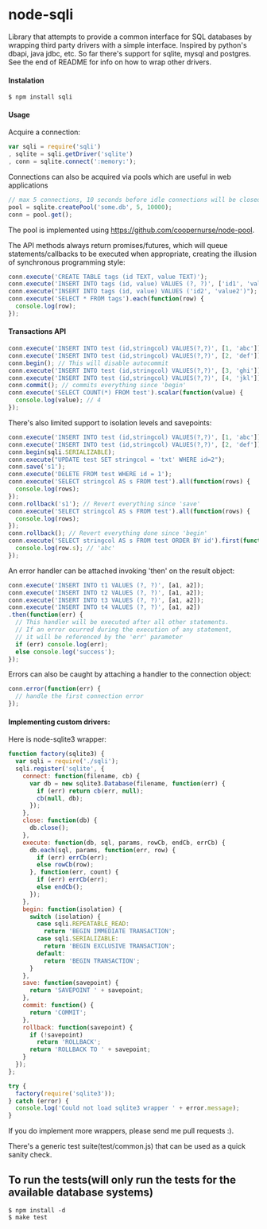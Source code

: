 # node-sqli

  Library that attempts to provide a common interface for SQL databases by
  wrapping third party drivers with a simple interface. Inspired by python's
  dbapi, java jdbc, etc. So far there's support for sqlite, mysql and postgres.
  See the end of README for info on how to wrap other drivers.

#### Instalation

    $ npm install sqli

#### Usage

  Acquire a connection:

```js
var sqli = require('sqli')
, sqlite = sqli.getDriver('sqlite')
, conn = sqlite.connect(':memory:');
```

  Connections can also be acquired via pools which are useful in web applications

```js
// max 5 connections, 10 seconds before idle connections will be closed
pool = sqlite.createPool('some.db', 5, 10000);
conn = pool.get();
```

  The pool is implemented using https://github.com/coopernurse/node-pool.

  The API methods always return promises/futures, which will queue statements/callbacks
  to be executed when appropriate, creating the illusion of synchronous programming
  style:

```js
conn.execute('CREATE TABLE tags (id TEXT, value TEXT)');
conn.execute('INSERT INTO tags (id, value) VALUES (?, ?)', ['id1', 'value1']);
conn.execute("INSERT INTO tags (id, value) VALUES ('id2', 'value2')");
conn.execute('SELECT * FROM tags').each(function(row) {
  console.log(row);
});
```

#### Transactions API

```js
conn.execute('INSERT INTO test (id,stringcol) VALUES(?,?)', [1, 'abc']);
conn.execute('INSERT INTO test (id,stringcol) VALUES(?,?)', [2, 'def']);
conn.begin(); // This will disable autocommit
conn.execute('INSERT INTO test (id,stringcol) VALUES(?,?)', [3, 'ghi']);
conn.execute('INSERT INTO test (id,stringcol) VALUES(?,?)', [4, 'jkl']);
conn.commit(); // commits everything since 'begin'
conn.execute('SELECT COUNT(*) FROM test').scalar(function(value) {
  console.log(value); // 4
});
```

  There's also limited support to isolation levels and savepoints:

```js
conn.execute('INSERT INTO test (id,stringcol) VALUES(?,?)', [1, 'abc']);
conn.execute('INSERT INTO test (id,stringcol) VALUES(?,?)', [2, 'def']);
conn.begin(sqli.SERIALIZABLE);
conn.execute("UPDATE test SET stringcol = 'txt' WHERE id=2");
conn.save('s1');
conn.execute('DELETE FROM test WHERE id = 1');
conn.execute('SELECT stringcol AS s FROM test').all(function(rows) {
  console.log(rows);
});
conn.rollback('s1'); // Revert everything since 'save'
conn.execute('SELECT stringcol AS s FROM test').all(function(rows) {
  console.log(rows);
});
conn.rollback(); // Revert everything done since 'begin'
conn.execute('SELECT stringcol AS s FROM test ORDER BY id').first(function(row) {
  console.log(row.s); // 'abc'
});
```

  An error handler can be attached invoking 'then' on the result object:

```js
conn.execute('INSERT INTO t1 VALUES (?, ?)', [a1, a2]);
conn.execute('INSERT INTO t2 VALUES (?, ?)', [a1, a2]);
conn.execute('INSERT INTO t3 VALUES (?, ?)', [a1, a2]);
conn.execute('INSERT INTO t4 VALUES (?, ?)', [a1, a2])
.then(function(err) {
  // This handler will be executed after all other statements.
  // If an error ocurred during the execution of any statement,
  // it will be referenced by the 'err' parameter
  if (err) console.log(err);
  else console.log('success');
});
``` 

  Errors can also be caught by attaching a handler to the connection object:

```js
conn.error(function(err) {
  // handle the first connection error
});
```

#### Implementing custom drivers:

  Here is node-sqlite3 wrapper:

```js
function factory(sqlite3) {
  var sqli = require('./sqli');
  sqli.register('sqlite', {
    connect: function(filename, cb) {
      var db = new sqlite3.Database(filename, function(err) {
        if (err) return cb(err, null);
        cb(null, db);
      });
    },
    close: function(db) {
      db.close();
    },
    execute: function(db, sql, params, rowCb, endCb, errCb) {
      db.each(sql, params, function(err, row) {
        if (err) errCb(err);
        else rowCb(row);
      }, function(err, count) {
        if (err) errCb(err);
        else endCb();
      });
    },
    begin: function(isolation) {
      switch (isolation) {
        case sqli.REPEATABLE_READ:
          return 'BEGIN IMMEDIATE TRANSACTION';
        case sqli.SERIALIZABLE:
          return 'BEGIN EXCLUSIVE TRANSACTION';
        default:
          return 'BEGIN TRANSACTION';
      }
    },
    save: function(savepoint) {
      return 'SAVEPOINT ' + savepoint;
    },
    commit: function() {
      return 'COMMIT';
    },
    rollback: function(savepoint) {
      if (!savepoint)
        return 'ROLLBACK';
      return 'ROLLBACK TO ' + savepoint;
    }
  });
};

try {
  factory(require('sqlite3'));
} catch (error) {
  console.log('Could not load sqlite3 wrapper ' + error.message);
}
```

  If you do implement more wrappers, please send me pull requests :).

  There's a generic test suite(test/common.js) that can be used as a quick sanity check.

## To run the tests(will only run the tests for the available database systems)

    $ npm install -d
    $ make test
